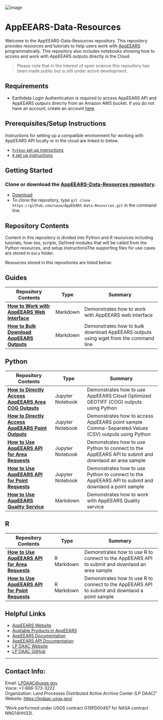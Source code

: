 ![image](https://github.com/nasa/AppEEARS-Data-Resources/assets/104585874/9f61f185-50ba-43c0-b992-aa21d35e2b91)


# AppEEARS-Data-Resources

Welcome to the AppEEARS-Data-Resources repository. This repository provides resources and tutorials to help users work with [AppEEARS](https://appeears.earthdatacloud.nasa.gov/) programmatically. This repository also includes notebooks showing how to access and work with AppEEARS outputs directly in the Cloud. 

> Please note that in the interest of open science this repository has been made public but is still under active development. 


## Requirements  

+ Earthdata Login Authentication is required to access AppEEARS API and AppEEARS outpurs direcrly from an Amazon AWS bucket. If you do not have an account, create an account [here](https://urs.earthdata.nasa.gov/users/new).


## Prerequisites/Setup Instructions  

Instructions for setting up a compatible environment for working with AppEEARS API locally or in the cloud are linked to below.
- [`Python` set up instructions](https://github.com/nasa/LPDAAC-Data-Resources/blob/main/setup/setup_instructions_python.md)
- [`R` set up instructions](https://github.com/nasa/LPDAAC-Data-Resources/blob/main/setup/setup_instructions_r.md)


## Getting Started

### Clone or download the [AppEEARS-Data-Resources repository](https://github.com/nasa/AppEEARS-Data-Resources).  

- [Download](https://github.com/nasa/AppEEARS-Data-Resources/archive/refs/heads/main.zip)  
- To clone the repository, type `git clone https://github.com/nasa/AppEEARS-Data-Resources.git` in the command line.  


## Repository Contents

Content in this repository is divided into Python and R resources including tutorials, how-tos, scripts, Defined modules that will be called from the Python resources, and setup instructionsThe supporting files for use cases are stored in `Data` folder.  


Resources stored in this repositories are listed below:

## Guides

| Repository Contents | Type | Summary | 
|----|-----|----|
| **[How to Work with AppEEARS Web Interface ](https://github.com/nasa/AppEEARS-Data-Resources/blob/main/guides/AppEEARS.md)** | Markdown | Demonstrates how to work with AppEEARS web interface
| **[How to Bulk Download AppEEARS Outputs ](https://github.com/nasa/AppEEARS-Data-Resources/blob/main/guides/How-to-bulk-download-AppEEARS-outputs.md)** | Markdown | Demonstrates how to bulk download AppEEARS outputs using wget from the command line


## Python 
| Repository Contents | Type | Summary | 
|----|-----|----|
| **[How to Directly Access AppEEARS Area COG Outputs](https://github.com/nasa/AppEEARS-Data-Resources/blob/main/Python/tutorials/COG_AppEEARS_S3_Direct_Access.ipynb)** | Jupyter Notebook | Demonstrates how to use AppEEARS Cloud Optimized GEOTIFF (COG) outputs using Python 
| **[How to Directly Access AppEEARS Point Outputs](https://github.com/nasa/AppEEARS-Data-Resources/blob/main/Python/tutorials/Point_Sample_AppEEARS_S3_Direct_Access.ipynb)** | Jupyter Notebook | Demonstrates how to access AppEEARS point sample Comma-Separated Values (CSV) outputs using Python 
| **[How to Use AppEEARS API for Area Requests](https://github.com/nasa/AppEEARS-Data-Resources/blob/main/Python/tutorials/AppEEARS_API_Area.ipynb)** | Jupyter Notebook | Demonstrates how to use Python to connect to the AppEEARS API to submit and downlaod an area sample  
| **[How to Use AppEEARS API for Point Requests](https://github.com/nasa/AppEEARS-Data-Resources/blob/main/Python/tutorials/AppEEARS_API_Point.ipynb)** | Jupyter Notebook | Demonstrates how to use Python to connect to the AppEEARS API to submit and downlaod a point sample 
| **[How to Use AppEEARS Quality Service](https://github.com/nasa/AppEEARS-Data-Resources/tree/main/Python/tutorials/quality_service_tutorial.ipynb)** | Markdown | Demonstrates how to work with AppEEARS Quality service 

## R 
| Repository Contents | Type | Summary | 
|----|-----|----|
| **[How to Use AppEEARS API for Area Requests](https://github.com/nasa/AppEEARS-Data-Resources/blob/main/R/tutorials/AppEEARS_API_Area_R.Rmd)** | R Markdown  | Demonstrates how to use R to connect to the AppEEARS API to submit and downlaod an area sample
| **[How to Use AppEEARS API for Point Requests](https://github.com/nasa/AppEEARS-Data-Resources/blob/main/R/tutorials/AppEEARS_API_Point_R.Rmd)** | R Markdown | Demonstrates how to use R to connect to the AppEEARS API to submit and downlaod a point sample


## Helpful Links    

+ [AppEEARS Website](https://appeears.earthdatacloud.nasa.gov/)
+ [Available Products in AppEEARS](https://appeears.earthdatacloud.nasa.gov/products)
+ [AppEEARS Documentation](https://appeears.earthdatacloud.nasa.gov/help)
+ [AppEEARS API Documentation](https://appeears.earthdatacloud.nasa.gov/api/)
+ [LP DAAC Website](https://lpdaac.usgs.gov/)
+ [LP DAAC GitHub](https://github.com/nasa/LPDAAC-Data-Resources)


---

## Contact Info:  

Email: LPDAAC@usgs.gov  
Voice: +1-866-573-3222  
Organization: Land Processes Distributed Active Archive Center (LP DAAC)¹  
Website: <https://lpdaac.usgs.gov/>  

¹Work performed under USGS contract G15PD00467 for NASA contract NNG14HH33I.  
